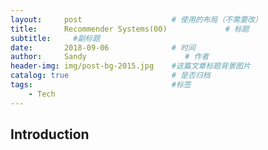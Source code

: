 ```yaml
---
layout:     post                    # 使用的布局（不需要改）
title:      Recommender Systems(00)             # 标题 
subtitle:     #副标题
date:       2018-09-06              # 时间
author:     Sandy                      # 作者
header-img: img/post-bg-2015.jpg    #这篇文章标题背景图片
catalog: true                       # 是否归档
tags:                               #标签
    - Tech
---
```


## Introduction


